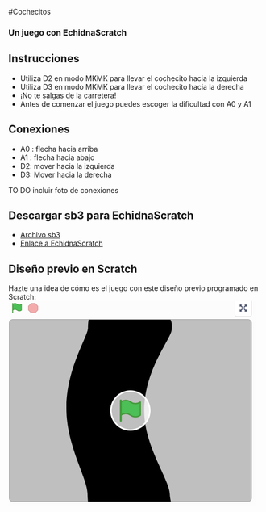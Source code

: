 #Cochecitos
### Un juego con EchidnaScratch

## Instrucciones
- Utiliza D2 en modo MKMK para llevar el cochecito hacia la izquierda
- Utiliza D3 en modo MKMK para llevar el cochecito hacia la derecha
- ¡No te salgas de la carretera!
- Antes de comenzar el juego puedes escoger la dificultad con A0 y A1

## Conexiones
- A0 : flecha hacia arriba
- A1 : flecha hacia abajo
- D2: mover hacia la izquierda
- D3: Mover hacia la derecha

TO DO incluir foto de conexiones

## Descargar sb3 para EchidnaScratch
- [Archivo sb3](https://github.com/lobotic/Proyectitos/blob/master/Echidna/Cochecitos/Cochecitos_Echidna.sb3)
- [Enlace a EchidnaScratch](https://scratch.echidna.es/)

## Diseño previo en Scratch
Hazte una idea de cómo es el juego con este diseño previo programado en Scratch:
[![cochecitos](https://github.com/lobotic/Proyectitos/blob/master/Echidna/Cochecitos/cochecitos.png)](https://scratch.mit.edu/projects/667858126/)
